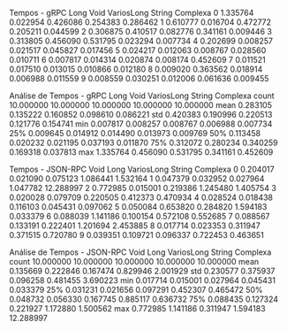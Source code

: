 Tempos - gRPC
       Long      Void  VariosLong    String  Complexa
0  1.335764  0.022954    0.426086  0.254383  0.286462
1  0.610777  0.016704    0.472772  0.205211  0.044599
2  0.306875  0.410517    0.082776  0.341161  0.009446
3  0.313805  0.456090    0.531795  0.023294  0.007734
4  0.202699  0.008257    0.021517  0.045827  0.017456
5  0.024217  0.012063    0.008767  0.028560  0.010711
6  0.007817  0.014314    0.020874  0.008174  0.452609
7  0.011521  0.017510    0.013015  0.010866  0.012180
8  0.009020  0.363562    0.018914  0.006988  0.011559
9  0.008559  0.030251    0.012006  0.061636  0.009455

Análise de Tempos - gRPC
            Long       Void  VariosLong     String   Complexa
count  10.000000  10.000000   10.000000  10.000000  10.000000
mean    0.283105   0.135222    0.160852   0.098610   0.086221
std     0.420383   0.190996    0.220513   0.121776   0.154741
min     0.007817   0.008257    0.008767   0.006988   0.007734
25%     0.009645   0.014912    0.014490   0.013973   0.009769
50%     0.113458   0.020232    0.021195   0.037193   0.011870
75%     0.312072   0.280234    0.340259   0.169318   0.037813
max     1.335764   0.456090    0.531795   0.341161   0.452609


Tempos - JSON-RPC
       Void      Long  VariosLong    String   Complexa
0  0.204017  0.021090    0.075123  1.086441   1.532164
1  0.047379  0.032952    0.027964  1.047782  12.288997
2  0.772985  0.015001    0.219386  1.245480   1.405754
3  0.020028  0.079709    0.220505  0.412373   0.470934
4  0.028524  0.018438    0.116103  0.045431   0.097062
5  0.050084  0.653820    0.284820  1.594183   0.033379
6  0.088039  1.141186    0.100154  0.572108   0.552685
7  0.088567  0.133191    0.222401  1.201694   2.453885
8  0.017714  0.023353    0.311947  0.371515   0.720780
9  0.039351  0.109721    0.096337  0.722453   0.463651

Análise de Tempos - JSON-RPC
            Void       Long  VariosLong     String   Complexa
count  10.000000  10.000000   10.000000  10.000000  10.000000
mean    0.135669   0.222846    0.167474   0.829946   2.001929
std     0.230577   0.375937    0.096258   0.481455   3.690223
min     0.017714   0.015001    0.027964   0.045431   0.033379
25%     0.031231   0.021656    0.097291   0.452307   0.465472
50%     0.048732   0.056330    0.167745   0.885117   0.636732
75%     0.088435   0.127324    0.221927   1.172880   1.500562
max     0.772985   1.141186    0.311947   1.594183  12.288997
